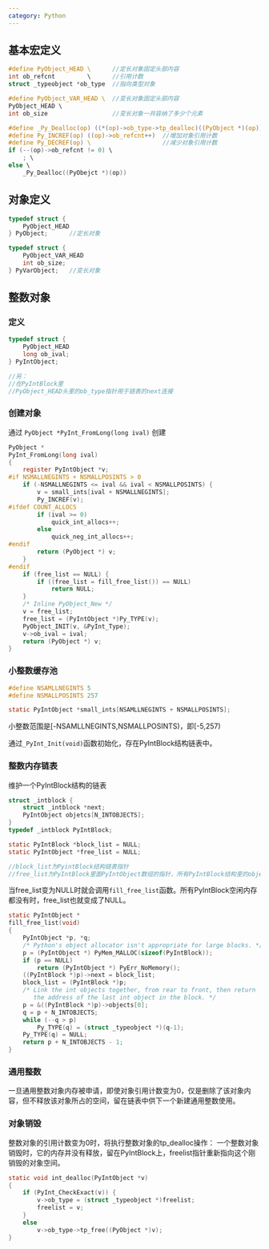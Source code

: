 ```yaml
---
category: Python
---
```


## 基本宏定义

```c
#define PyObject_HEAD \      //定长对象固定头部内容
int ob_refcnt         \      //引用计数 
struct _typeobject *ob_type  //指向类型对象

#define PyObject_VAR_HEAD \  //变长对象固定头部内容
PyObject_HEAD \
int ob_size                  //变长对象一共容纳了多少个元素

#define _Py_Dealloc(op)	((*(op)->ob_type->tp_dealloc)((PyObject *)(op)))
#define Py_INCREF(op) ((op)->ob_refcnt++)  //增加对象引用计数
#define Py_DECREF(op) \                    //减少对象引用计数
if (--(op)->ob_refcnt != 0) \
	; \
else \
	_Py_Dealloc((PyObejct *)(op))

```

## 对象定义
```c
typedef struct {
	PyObject_HEAD  
} PyObject;      //定长对象

typedef struct {
	PyObject_VAR_HEAD  
	int ob_size;
} PyVarObject;   //变长对象
```


## 整数对象

### 定义

```c
typedef struct {
	PyObject_HEAD  
	long ob_ival;
} PyIntObject;

//另：
//在PyIntBlock里
//PyObject_HEAD头里的ob_type指针用于链表的next连接

```

### 创建对象

通过 `PyObject *PyInt_FromLong(long ival)` 创建

```c
PyObject *
PyInt_FromLong(long ival)
{
    register PyIntObject *v;
#if NSMALLNEGINTS + NSMALLPOSINTS > 0
    if (-NSMALLNEGINTS <= ival && ival < NSMALLPOSINTS) {
        v = small_ints[ival + NSMALLNEGINTS];
        Py_INCREF(v);
#ifdef COUNT_ALLOCS
        if (ival >= 0)
            quick_int_allocs++;
        else
            quick_neg_int_allocs++;
#endif
        return (PyObject *) v;
    }
#endif
    if (free_list == NULL) {
        if ((free_list = fill_free_list()) == NULL)
            return NULL;
    }
    /* Inline PyObject_New */
    v = free_list;
    free_list = (PyIntObject *)Py_TYPE(v);
    PyObject_INIT(v, &PyInt_Type);
    v->ob_ival = ival;
    return (PyObject *) v;
}


```


### 小整数缓存池

```c
#define NSAMLLNEGINTS 5
#define NSMALLPOSINTS 257

static PyIntObject *small_ints[NSAMLLNEGINTS + NSMALLPOSINTS];

```
小整数范围是[-NSAMLLNEGINTS,NSMALLPOSINTS)，即[-5,257)

通过`_PyInt_Init(void)`函数初始化，存在PyIntBlock结构链表中。




### 整数内存链表

维护一个PyIntBlock结构的链表

```c
struct _intblock {
	struct _intblock *next;
	PyIntObject objetcs[N_INTOBJECTS];
}
typedef _intblock PyIntBlock;

static PyIntBlock *block_list = NULL;
static PyIntObject *free_list = NULL;

//block_list为PyintBlock结构链表指针
//free_list为PyIntBlock里面PyIntObject数组的指针，所有PyIntBlock结构里的objetcs数组都会连接起来
```

当free_list变为NULL时就会调用`fill_free_list`函数。所有PyIntBlock空闲内存都没有时，free_list也就变成了NULL。

```c
static PyIntObject *
fill_free_list(void)
{
    PyIntObject *p, *q;
    /* Python's object allocator isn't appropriate for large blocks. */
    p = (PyIntObject *) PyMem_MALLOC(sizeof(PyIntBlock));
    if (p == NULL)
        return (PyIntObject *) PyErr_NoMemory();
    ((PyIntBlock *)p)->next = block_list;
    block_list = (PyIntBlock *)p;
    /* Link the int objects together, from rear to front, then return
       the address of the last int object in the block. */
    p = &((PyIntBlock *)p)->objects[0];
    q = p + N_INTOBJECTS;
    while (--q > p)
        Py_TYPE(q) = (struct _typeobject *)(q-1);
    Py_TYPE(q) = NULL;
    return p + N_INTOBJECTS - 1;
}
```

### 通用整数

一旦通用整数对象内存被申请，即使对象引用计数变为0，仅是删除了该对象内容，但不释放该对象所占的空间，留在链表中供下一个新建通用整数使用。


### 对象销毁

整数对象的引用计数变为0时，将执行整数对象的tp_dealloc操作：
一个整数对象销毁时，它的内存并没有释放，留在PyIntBlock上，freelist指针重新指向这个刚销毁的对象空间。

```c
static void int_dealloc(PyIntObject *v)
{
    if (PyInt_CheckExact(v)) {
        v->ob_type = (struct _typeobject *)freelist;
        freelist = v;
    }
    else
        v->ob_type->tp_free((PyObject *)v);
}
```
